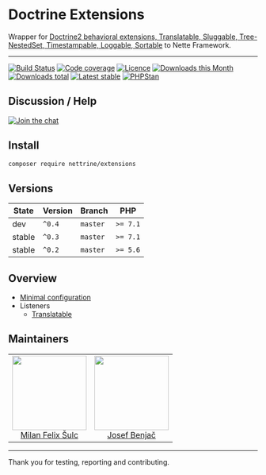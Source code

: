 # Doctrine Extensions

Wrapper for [Doctrine2 behavioral extensions, Translatable, Sluggable, Tree-NestedSet, Timestampable, Loggable, Sortable](https://github.com/Atlantic18/DoctrineExtensions) to Nette Framework.

-----

[![Build Status](https://img.shields.io/travis/nettrine/extensions.svg?style=flat-square)](https://travis-ci.org/nettrine/extensions)
[![Code coverage](https://img.shields.io/coveralls/nettrine/extensions.svg?style=flat-square)](https://coveralls.io/r/nettrine/extensions)
[![Licence](https://img.shields.io/packagist/l/nettrine/extensions.svg?style=flat-square)](https://packagist.org/packages/nettrine/extensions)
[![Downloads this Month](https://img.shields.io/packagist/dm/nettrine/extensions.svg?style=flat-square)](https://packagist.org/packages/nettrine/extensions)
[![Downloads total](https://img.shields.io/packagist/dt/nettrine/extensions.svg?style=flat-square)](https://packagist.org/packages/nettrine/extensions)
[![Latest stable](https://img.shields.io/packagist/v/nettrine/extensions.svg?style=flat-square)](https://packagist.org/packages/nettrine/extensions)
[![PHPStan](https://img.shields.io/badge/PHPStan-enabled-brightgreen.svg?style=flat-square)](https://github.com/phpstan/phpstan)

## Discussion / Help

[![Join the chat](https://img.shields.io/gitter/room/nettrine/nettrine.svg?style=flat-square)](https://gitter.im/nettrine/nettrine)

## Install

```sh
composer require nettrine/extensions
```

## Versions

| State       | Version       | Branch   | PHP      |
|-------------|---------------|----------|----------|
| dev         | `^0.4`        | `master` | `>= 7.1` |
| stable      | `^0.3`        | `master` | `>= 7.1` |
| stable      | `^0.2`        | `master` | `>= 5.6` |

## Overview


- [Minimal configuration](https://github.com/nettrine/extensions/blob/master/.docs/README.md#configuration)
- Listeners
    - [Translatable](https://github.com/nettrine/extensions/blob/master/.docs/README.md#translatable)

## Maintainers

<table>
  <tbody>
    <tr>
      <td align="center">
        <a href="https://github.com/f3l1x">
            <img width="150" height="150" src="https://avatars2.githubusercontent.com/u/538058?v=3&s=150">
        </a>
        </br>
        <a href="https://github.com/f3l1x">Milan Felix Šulc</a>
      </td>
      <td align="center">
        <a href="https://github.com/benijo">
            <img width="150" height="150" src="https://avatars3.githubusercontent.com/u/6731626?v=3&s=150">
        </a>
        </br>
        <a href="https://github.com/benijo">Josef Benjač</a>
      </td>
    </tr>
  </tbody>
</table>

---

Thank you for testing, reporting and contributing.
